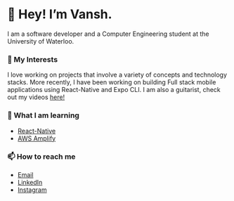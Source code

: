 # 👋 Hey! I’m Vansh.
I am a software developer and a Computer Engineering student at the University of Waterloo.

### 👀 My Interests
I love working on projects that involve a variety of concepts and technology stacks. More recently, I have been working on building Full stack mobile applications using React-Native and Expo CLI. I am also a guitarist, check out my videos [here!](https://www.youtube.com/watch?v=E8BBKs4-WPU) 

### 🌱 What I am learning
- [React-Native](https://reactnative.dev/)
- [AWS Amplify](https://aws.amazon.com/amplify/)

### 📫 How to reach me
- [Email](mailto:vanshmago9@gmail.com)
- [LinkedIn](https://www.linkedin.com/in/vansh-mago/)
- [Instagram](https://www.instagram.com/magovansh/)

<!---
magovansh9/magovansh9 is a ✨ special ✨ repository because its `README.md` (this file) appears on your GitHub profile.
You can click the Preview link to take a look at your changes.
--->

